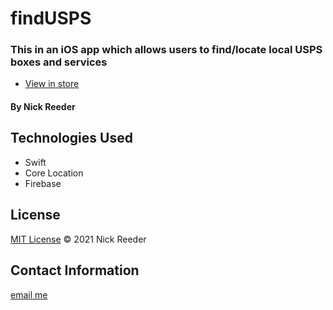 # findUSPS
### This in an iOS app which allows users to find/locate local USPS boxes and services

* [View in store](https://apps.apple.com/us/app/find-my-mailbox/id1530700085)

#### By Nick Reeder

## Technologies Used

* Swift
* Core Location
* Firebase


## License

[MIT License](https://opensource.org/licenses/MIT)
&copy; 2021 Nick Reeder

## Contact Information

[email me](mailto:nickreeder32@gmail.com)
